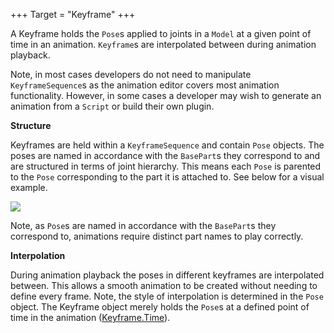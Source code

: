 +++
Target = "Keyframe"
+++

A Keyframe holds the `Pose`s applied to joints in a `Model` at a given point of time in an animation. `Keyframe`s are interpolated between during animation playback.Note, in most cases developers do not need to manipulate `KeyframeSequence`s as the animation editor covers most animation functionality. However, in some cases a developer may wish to generate an animation from a `Script` or build their own plugin.**Structure**Keyframes are held within a `KeyframeSequence` and contain `Pose` objects. The poses are named in accordance with the `BasePart`s they correspond to and are structured in terms of joint hierarchy. This means each `Pose` is parented to the `Pose` corresponding to the part it is attached to. See below for a visual example.![][1]Note, as `Pose`s are named in accordance with the `BasePart`s they correspond to, animations require distinct part names to play correctly.**Interpolation**During animation playback the poses in different keyframes are interpolated between. This allows a smooth animation to be created without needing to define every frame. Note, the style of interpolation is determined in the `Pose` object. The Keyframe object merely holds the `Pose`s at a defined point of time in the animation ([Keyframe.Time](https://developer.roblox.com/api-reference/property/Keyframe/Time)).[1]: https://developer.roblox.com/assets/blt2e767397c28fecda/KeyframeSequence_-_Copy.png